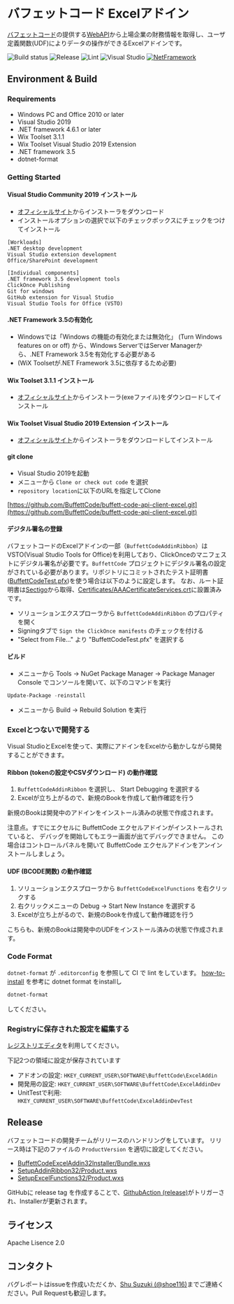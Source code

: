 # バフェットコード Excelアドイン

[バフェットコード](https://www.buffett-code.com/)の提供する[WebAPI](https://docs.buffett-code.com/)から上場企業の財務情報を取得し、ユーザ定義関数(UDF)によりデータの操作ができるExcelアドインです。

![Build status](https://github.com/BuffettCode/buffett-code-api-client-excel/workflows/Build/badge.svg)
![Release](https://github.com/BuffettCode/buffett-code-api-client-excel/workflows/Release/badge.svg)
![Lint](https://github.com/BuffettCode/buffett-code-api-client-excel/workflows/Lint/badge.svg)
![Visual Studio](https://img.shields.io/badge/Visual%20Studio-2019-red.svg)
[![NetFramework](https://img.shields.io/badge/Language-C%23%207.0-orange.svg)](https://blogs.msdn.microsoft.com/dotnet/2016/08/24/whats-new-in-csharp-7-0/)

## Environment & Build
### Requirements
* Windows PC and Office 2010 or later
* Visual Studio 2019
* .NET framework 4.6.1 or later
* Wix Toolset 3.1.1
* Wix Toolset Visual Studio 2019 Extension
* .NET framework 3.5
* dotnet-format

### Getting Started

#### Visual Studio Community 2019 インストール

* [オフィシャルサイト](https://visualstudio.microsoft.com/ja/downloads/)からインストーラをダウンロード
* インストールオプションの選択で以下のチェックボックスにチェックをつけてインストール

```text
[Workloads]
.NET desktop development
Visual Studio extension development
Office/SharePoint development

[Individual components]
.NET framework 3.5 development tools
ClickOnce Publishing
Git for windows
GitHub extension for Visual Studio
Visual Studio Tools for Office (VSTO)
```

#### .NET Framework 3.5の有効化

* Windowsでは「Windows の機能の有効化または無効化」 (Turn Windows features on or off) から、Windows ServerではServer Managerから、.NET Framework 3.5を有効化する必要がある
* (WiX Toolsetが.NET Framework 3.5に依存するため必要)

#### Wix Toolset 3.1.1 インストール

* [オフィシャルサイト](https://github.com/wixtoolset/wix3/releases/tag/wix3111rtm)からインストーラ(exeファイル)をダウンロードしてインストール

#### Wix Toolset Visual Studio 2019 Extension インストール

* [オフィシャルサイト](https://wixtoolset.org/releases/)からインストーラをダウンロードしてインストール

#### git clone

* Visual Studio 2019を起動
* メニューから `Clone or check out code` を選択
* `repository location`に以下のURLを指定してClone

[https://github.com/BuffettCode/buffett-code-api-client-excel.git](https://github.com/BuffettCode/buffett-code-api-client-excel.git)

#### デジタル署名の登録

バフェットコードのExcelアドインの一部（`BuffettCodeAddinRibbon`）はVSTO(Visual Studio Tools for Office)を利用しており、ClickOnceのマニフェストにデジタル署名が必要です。`BuffettCode` プロジェクトにデジタル署名の設定がされている必要があります。リポジトリにコミットされたテスト証明書([BuffettCodeTest.pfx](./Certificates/BuffettCodeTest.pfx))を使う場合は以下のように設定します。
なお、ルート証明書は[Sectigo](https://sectigo.com/knowledge-base/detail/AAA-Certificate-Services-Root-2028/kA03l00000117cL)から取得、[Certificates/AAACertificateServices.crt](./Certificates/AAACertificateServices.crt)に設置済みです。

* ソリューションエクスプローラから `BuffettCodeAddinRibbon` のプロパティを開く
* Signingタブで `Sign the ClickOnce manifests` のチェックを付ける
* "Select from File..." より "BuffettCodeTest.pfx" を選択する

#### ビルド

* メニューから Tools -> NuGet Package Manager -> Package Manager Console でコンソールを開いて、以下のコマンドを実行

```powershell
Update-Package -reinstall
```

* メニューから Build -> Rebuild Solution を実行

### Excelとつないで開発する
Visual StudioとExcelを使って、実際にアドインをExcelから動かしながら開発することができます。

#### Ribbon (tokenの設定やCSVダウンロード) の動作確認

1. `BuffettCodeAddinRibbon` を選択し、 Start Debugging を選択する
2. Excelが立ち上がるので、新規のBookを作成して動作確認を行う

新規のBookは開発中のアドインをインストール済みの状態で作成されます。

注意点。すでにエクセルに BuffettCode エクセルアドインがインストールされていると、
デバッグを開始してもエラー画面が出てデバッグできません。
この場合はコントロールパネルを開いて BuffettCode エクセルアドインをアンインストールしましょう。


#### UDF (BCODE関数) の動作確認

1. ソリューションエクスプローラから `BuffettCodeExcelFunctions` を右クリックする
2. 右クリックメニューの Debug -> Start New Instance を選択する
3. Excelが立ち上がるので、新規のBookを作成して動作確認を行う

こちらも、新規のBookは開発中のUDFをインストール済みの状態で作成されます。

### Code Format
`dotnet-format` が `.editorconfig` を参照して CI で lint をしています。
[how-to-install](https://github.com/dotnet/format#how-to-install) を参考に dotnet format をinstallし

```powershell
dotnet-format
```

してください。

### Registryに保存された設定を編集する
[レジストリエディタ](https://support.microsoft.com/ja-jp/windows/windows-10-%E3%81%A7%E3%83%AC%E3%82%B8%E3%82%B9%E3%83%88%E3%83%AA-%E3%82%A8%E3%83%87%E3%82%A3%E3%82%BF%E3%83%BC%E3%82%92%E9%96%8B%E3%81%8F%E6%96%B9%E6%B3%95-deab38e6-91d6-e0aa-4b7c-8878d9e07b11)を利用してください。

下記2つの領域に設定が保存されています

- アドオンの設定: `HKEY_CURRENT_USER\SOFTWARE\BuffettCode\ExcelAddin`
- 開発用の設定: `HKEY_CURRENT_USER\SOFTWARE\BuffettCode\ExcelAddinDev`
- UnitTestで利用: `HKEY_CURRENT_USER\SOFTWARE\BuffettCode\ExcelAddinDevTest`

## Release
バフェットコードの開発チームがリリースのハンドリングをしています。
リリース時は下記のファイルの `ProductVersion` を適切に設定してください。 
- [BuffettCodeExcelAddin32Installer/Bundle.wxs](./BuffettCodeExcelAddin32Installer/Bundle.wxs)
- [SetupAddinRibbon32/Product.wxs](./SetupAddinRibbon32/Product.wxs)
- [SetupExcelFunctions32/Product.wxs](./SetupExcelFunctions32/Product.wxs)

GitHubに release tag を作成することで、[GithubAction (release)](./.github/workflows/release.yml)がトリガーされ、Installerが更新されます。

## ライセンス

Apache Lisence 2.0

## コンタクト

バグレポートはissueを作成いただくか、[Shu Suzuki (@shoe116)](https://twitter.com/shoe116)までご連絡ください。Pull Requestも歓迎します。
